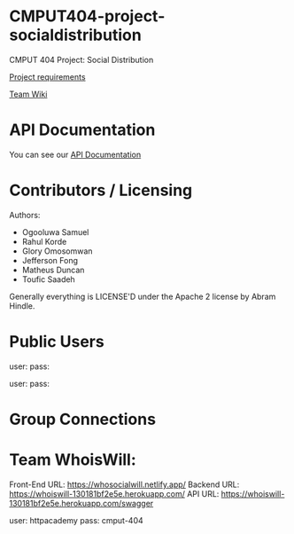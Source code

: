 CMPUT404-project-socialdistribution
===================================

CMPUT 404 Project: Social Distribution

[Project requirements](https://github.com/uofa-cmput404/project-socialdistribution/blob/master/project.org) 

[Team Wiki](https://github.com/uofa-cmput404/404f23project-http-academy/wiki)



API Documentation
===================================

You can see our [API Documentation](https://github.com/uofa-cmput404/404f23project-http-academy/wiki/API-Documentation)


Contributors / Licensing
========================

Authors:
    
* Ogooluwa Samuel
* Rahul Korde
* Glory Omosomwan
* Jefferson Fong 
* Matheus Duncan
* Toufic Saadeh

Generally everything is LICENSE'D under the  Apache 2 license by Abram Hindle.

Public Users
==============
user: 
pass:

user: 
pass: 


Group Connections
==================

# Team WhoisWill:
Front-End URL: https://whosocialwill.netlify.app/
Backend URL: https://whoiswill-130181bf2e5e.herokuapp.com/
API URL: https://whoiswill-130181bf2e5e.herokuapp.com/swagger

user: httpacademy
pass: cmput-404

